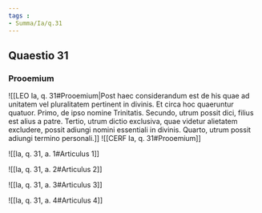 ```yaml
---
tags : 
- Summa/Ia/q.31
---
```


## Quaestio 31

### Prooemium

![[LEO Ia, q. 31#Prooemium|Post haec considerandum est de his quae ad unitatem vel pluralitatem pertinent in divinis. Et circa hoc quaeruntur quatuor. Primo, de ipso nomine Trinitatis. Secundo, utrum possit dici, filius est alius a patre. Tertio, utrum dictio exclusiva, quae videtur alietatem excludere, possit adiungi nomini essentiali in divinis. Quarto, utrum possit adiungi termino personali.]]
![[CERF Ia, q. 31#Prooemium]]

![[Ia, q. 31, a. 1#Articulus 1]]

![[Ia, q. 31, a. 2#Articulus 2]]

![[Ia, q. 31, a. 3#Articulus 3]]

![[Ia, q. 31, a. 4#Articulus 4]]

